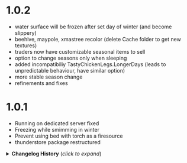 # 1.0.2
* water surface will be frozen after set day of winter (and become slippery)
* beehive, maypole, xmastree recolor (delete Cache folder to get new textures)
* traders now have customizable seasonal items to sell
* option to change seasons only when sleeping
* added incompatibiliy TastyChickenLegs.LongerDays (leads to unpredictable behaviour, have similar option)
* more stable season change
* refinements and fixes

# 1.0.1
* Running on dedicated server fixed
* Freezing while smimming in winter
* Prevent using bed with torch as a firesource
* thunderstore package restructured

<details>
<summary><b>Changelog History</b> (<i>click to expand</i>)</summary>

# 1.0.0
 * Initial Release

</details>